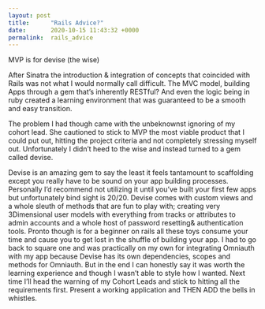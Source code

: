 ```yaml
---
layout: post
title:      "Rails Advice?"
date:       2020-10-15 11:43:32 +0000
permalink:  rails_advice
---
```


MVP is for devise (the wise)


After Sinatra the introduction & integration of concepts that coincided with Rails was not what I would normally call difficult. The MVC model, building Apps through a gem that’s inherently RESTful? And even the logic being in ruby created a learning environment that was guaranteed to be a smooth and easy transition.

The problem I had though came with the unbeknownst ignoring of my cohort lead. She cautioned to stick to MVP the most viable product that I could put out, hitting the project criteria and not completely stressing myself out. Unfortunately I didn’t heed to the wise and instead turned to a gem called devise. 

Devise is an amazing gem to say the least it feels tantamount to scaffolding except you really have to be sound on your app building processes. Personally I’d recommend not utilizing it until you’ve built your first few apps but unfortunately bind sight is 20/20. Devise comes with custom views and a whole sleuth of methods that are fun to play with; creating very 3Dimensional user models with everything from tracks or attributes to admin accounts and a whole host of password resetting& authentication tools. Pronto though is for a beginner on rails all these toys consume your time and cause you to get lost in the shuffle of building your app. I had to go back to square one and was practically on my own for integrating Omniauth with my app because Devise has its own dependencies, scopes and methods for Omniauth. But in the end I can honestly say it was worth the learning experience and though I wasn’t able to style how I wanted. Next time I’ll head the warning of my Cohort Leads and stick to hitting all the requirements first. Present a working application and THEN ADD the bells in whistles.


